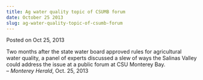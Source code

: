```yaml
---
title: Ag water quality topic of CSUMB forum
date: October 25 2013
slug: ag-water-quality-topic-of-csumb-forum
---
```


 



<span class="date">Posted on Oct 25, 2013    </span>
<p>Two months after the state water board approved rules for
agricultural water quality, a panel of experts discussed a slew of
ways the Salinas Valley could address the issue at a public forum
at CSU Monterey Bay.<br>
&#x2013; <em>Monterey Herald</em>, Oct. 25, 2013</br></p>





 
